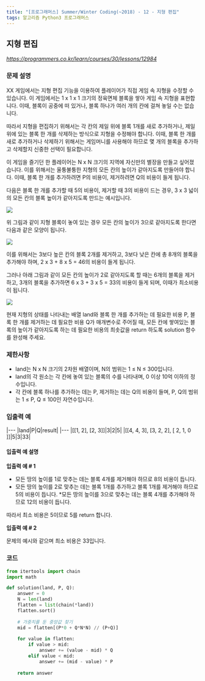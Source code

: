 ```yaml
---
title: "[프로그래머스] Summer/Winter Coding(~2018) - 12 - 지형 편집"
tags: 알고리즘 Python3 프로그래머스
---
```


## 지형 편집

*<https://programmers.co.kr/learn/courses/30/lessons/12984>*

### 문제 설명

XX 게임에서는 지형 편집 기능을 이용하여 플레이어가 직접 게임 속 지형을 수정할 수 있습니다. 이 게임에서는 1 x 1 x 1 크기의 정육면체 블록을 쌓아 게임 속 지형을 표현합니다. 이때, 블록이 공중에 떠 있거나, 블록 하나가 여러 개의 칸에 걸쳐 놓일 수는 없습니다.

따라서 지형을 편집하기 위해서는 각 칸의 제일 위에 블록 1개를 새로 추가하거나, 제일 위에 있는 블록 한 개를 삭제하는 방식으로 지형을 수정해야 합니다. 이때, 블록 한 개를 새로 추가하거나 삭제하기 위해서는 게임머니를 사용해야 하므로 몇 개의 블록을 추가하고 삭제할지 신중한 선택이 필요합니다.

이 게임을 즐기던 한 플레이어는 N x N 크기의 지역에 자신만의 별장을 만들고 싶어졌습니다. 이를 위해서는 울퉁불퉁한 지형의 모든 칸의 높이가 같아지도록 만들어야 합니다. 이때, 블록 한 개를 추가하려면 P의 비용이, 제거하려면 Q의 비용이 들게 됩니다.

다음은 블록 한 개를 추가할 때 5의 비용이, 제거할 때 3의 비용이 드는 경우, 3 x 3 넓이의 모든 칸의 블록 높이가 같아지도록 만드는 예시입니다.

<img src="https://res.cloudinary.com/dpxurmkij/image/upload/c_scale,w_110/v1488222714/%EC%98%88%EC%8B%9C1_ciodtv.png" widht="400px">

위 그림과 같이 지형 블록이 놓여 있는 경우 모든 칸의 높이가 3으로 같아지도록 한다면 다음과 같은 모양이 됩니다.

<img src="https://res.cloudinary.com/dpxurmkij/image/upload/c_scale,w_100/v1488222714/%EC%98%88%EC%8B%9C3_irfpxy.png" widht="400px">

이를 위해서는 3보다 높은 칸의 블록 2개를 제거하고, 3보다 낮은 칸에 총 8개의 블록을 추가해야 하며, 2 x 3 + 8 x 5 = 46의 비용이 들게 됩니다.

그러나 아래 그림과 같이 모든 칸의 높이가 2로 같아지도록 할 때는 6개의 블록을 제거하고, 3개의 블록을 추가하면 6 x 3 + 3 x 5 = 33의 비용이 들게 되며, 이때가 최소비용이 됩니다.

<img src="https://res.cloudinary.com/dpxurmkij/image/upload/c_scale,w_100/v1488222714/%EC%98%88%EC%8B%9C2_xv5wiz.png" widht="400px">

현재 지형의 상태를 나타내는 배열 land와 블록 한 개를 추가하는 데 필요한 비용 P, 블록 한 개를 제거하는 데 필요한 비용 Q가 매개변수로 주어질 때, 모든 칸에 쌓여있는 블록의 높이가 같아지도록 하는 데 필요한 비용의 최솟값을 return 하도록 solution 함수를 완성해 주세요.

### 제한사항

* land는 N x N 크기의 2차원 배열이며, N의 범위는 1 ≤ N ≤ 300입니다.
* land의 각 원소는 각 칸에 놓여 있는 블록의 수를 나타내며, 0 이상 10억 이하의 정수입니다.
* 각 칸에 블록 하나를 추가하는 데는 P, 제거하는 데는 Q의 비용이 들며, P, Q의 범위는 1 ≤ P, Q ≤ 100인 자연수입니다.

### 입출력 예

|---
|land|P|Q|result|
|---
|[[1, 2], [2, 3]]|3|2|5|
|[[4, 4, 3], [3, 2, 2], [ 2, 1, 0 ]]|5|3|33|

#### 입출력 예 설명

**입출력 예 # 1**

* 모든 땅의 높이를 1로 맞추는 데는 블록 4개를 제거해야 하므로 8의 비용이 듭니다.
* 모든 땅의 높이를 2로 맞추는 데는 블록 1개를 추가하고 블록 1개를 제거해야 하므로 5의 비용이 듭니다.
*모든 땅의 높이를 3으로 맞추는 데는 블록 4개를 추가해야 하므로 12의 비용이 듭니다.

따라서 최소 비용은 5이므로 5를 return 합니다.

**입출력 예 # 2**

문제의 예시와 같으며 최소 비용은 33입니다.

### 코드

``` python
from itertools import chain
import math

def solution(land, P, Q):
    answer = 0
    N = len(land)
    flatten = list(chain(*land))
    flatten.sort()
    
    # 가중치를 둔 중앙값 찾기
    mid = flatten[(P*0 + Q*N*N) // (P+Q)]
    
    for value in flatten:
        if value > mid:
            answer += (value - mid) * Q
        elif value < mid:
            answer += (mid - value) * P
    
    return answer
```